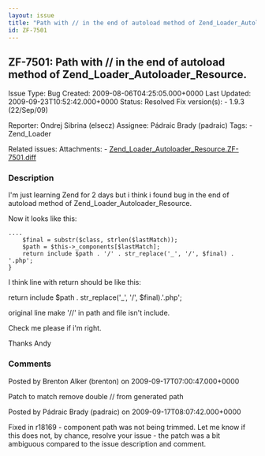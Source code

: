 ```yaml
---
layout: issue
title: "Path with // in the end of autoload method of Zend_Loader_Autoloader_Resource."
id: ZF-7501
---
```


ZF-7501: Path with // in the end of autoload method of Zend\_Loader\_Autoloader\_Resource.
------------------------------------------------------------------------------------------

 Issue Type: Bug Created: 2009-08-06T04:25:05.000+0000 Last Updated: 2009-09-23T10:52:42.000+0000 Status: Resolved Fix version(s): - 1.9.3 (22/Sep/09)
 
 Reporter:  Ondrej Sibrina (elsecz)  Assignee:  Pádraic Brady (padraic)  Tags: - Zend\_Loader
 
 Related issues: 
 Attachments: - [Zend\_Loader\_Autoloader\_Resource.ZF-7501.diff](/issues/secure/attachment/12204/Zend_Loader_Autoloader_Resource.ZF-7501.diff)
 
### Description

I'm just learning Zend for 2 days but i think i found bug in the end of autoload method of Zend\_Loader\_Autoloader\_Resource.

Now it looks like this:

 
    ....
        $final = substr($class, strlen($lastMatch));
        $path = $this->_components[$lastMatch];
        return include $path . '/' . str_replace('_', '/', $final) . '.php';
    }


I think line with return should be like this:

return include $path . str\_replace('\_', '/', $final).'.php';

original line make '//' in path and file isn't include.

Check me please if i'm right.

Thanks Andy

 

 

### Comments

Posted by Brenton Alker (brenton) on 2009-09-17T07:00:47.000+0000

Patch to match remove double // from generated path

 

 

Posted by Pádraic Brady (padraic) on 2009-09-17T08:07:42.000+0000

Fixed in r18169 - component path was not being trimmed. Let me know if this does not, by chance, resolve your issue - the patch was a bit ambiguous compared to the issue description and comment.

 

 
